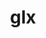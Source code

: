 ---
title: "glx"
layout: cache
categories: [package, develop]
meta: {"compilers": ["gcc@=11.1.0", "gcc@=11.4.0", "gcc@=9.4.0"], "num_specs": 104, "num_specs_by_stack": {"data-vis-sdk": 8, "e4s": 56, "e4s-neoverse_v1": 4, "e4s-power": 2, "gpu-tests": 26, "hep": 8, "root": 104}, "oss": ["ubuntu20.04", "ubuntu22.04"], "platforms": ["linux"], "stacks": ["data-vis-sdk", "e4s", "e4s-neoverse_v1", "e4s-power", "gpu-tests", "hep", "root"], "targets": ["neoverse_v1", "ppc64le", "x86_64_v3"], "versions": ["1.4"]}
spec_details: [{"compiler": "gcc@=11.4.0", "hash": "23a3hyagimjawepefkgbv7xmgzcj4po3", "os": "ubuntu22.04", "platform": "linux", "size": "-", "stacks": ["e4s", "root"], "target": "x86_64_v3", "variants": ["build_system=bundle"], "versions": ["1.4"]}, {"compiler": "gcc@=11.4.0", "hash": "246awa4hjdd6372c7nuvths24iv7kyi7", "os": "ubuntu22.04", "platform": "linux", "size": "-", "stacks": ["e4s", "root"], "target": "x86_64_v3", "variants": ["build_system=bundle"], "versions": ["1.4"]}, {"compiler": "gcc@=11.1.0", "hash": "2754i5dbw4ilvtjk3ilwdsl34zwxvgh7", "os": "ubuntu20.04", "platform": "linux", "size": "-", "stacks": ["data-vis-sdk", "root"], "target": "x86_64_v3", "variants": ["build_system=bundle"], "versions": ["1.4"]}, {"compiler": "gcc@=11.4.0", "hash": "2kk2ncn7i34dm7jluz73egsuudy7tf3p", "os": "ubuntu22.04", "platform": "linux", "size": "-", "stacks": ["e4s", "root"], "target": "x86_64_v3", "variants": ["build_system=bundle"], "versions": ["1.4"]}, {"compiler": "gcc@=11.4.0", "hash": "3ihbaienm4lyxfsb55gpm4qr2k6dbrhj", "os": "ubuntu22.04", "platform": "linux", "size": "-", "stacks": ["e4s", "root"], "target": "x86_64_v3", "variants": ["build_system=bundle"], "versions": ["1.4"]}, {"compiler": "gcc@=11.4.0", "hash": "3l2wv7ng4djvcgcppqdsnzcg6dqulwvl", "os": "ubuntu22.04", "platform": "linux", "size": "-", "stacks": ["e4s", "root"], "target": "x86_64_v3", "variants": ["build_system=bundle"], "versions": ["1.4"]}, {"compiler": "gcc@=11.1.0", "hash": "3llvrk3skipyb3aah4bc4xbeornvig2b", "os": "ubuntu20.04", "platform": "linux", "size": "-", "stacks": ["gpu-tests", "root"], "target": "x86_64_v3", "variants": ["build_system=bundle"], "versions": ["1.4"]}, {"compiler": "gcc@=11.1.0", "hash": "3zzdljzpk5wbjcj2p3k7lgpwyk52lrti", "os": "ubuntu20.04", "platform": "linux", "size": "-", "stacks": ["gpu-tests", "root"], "target": "x86_64_v3", "variants": ["build_system=bundle"], "versions": ["1.4"]}, {"compiler": "gcc@=11.4.0", "hash": "4bb6fuief6mju5zm3fl4ncbzkl4xtx6h", "os": "ubuntu22.04", "platform": "linux", "size": "-", "stacks": ["e4s", "root"], "target": "x86_64_v3", "variants": ["build_system=bundle"], "versions": ["1.4"]}, {"compiler": "gcc@=11.4.0", "hash": "4huilmfvkllngaeuchmr5qwlwdeunomg", "os": "ubuntu22.04", "platform": "linux", "size": "-", "stacks": ["e4s", "root"], "target": "x86_64_v3", "variants": ["build_system=bundle"], "versions": ["1.4"]}, {"compiler": "gcc@=11.1.0", "hash": "6inh4jqiscgj7qnayhbe4u5scvo6heg4", "os": "ubuntu20.04", "platform": "linux", "size": "-", "stacks": ["data-vis-sdk", "root"], "target": "x86_64_v3", "variants": ["build_system=bundle"], "versions": ["1.4"]}, {"compiler": "gcc@=11.4.0", "hash": "6jefpyjfgz27nypj7lvb2mxupvguegpc", "os": "ubuntu22.04", "platform": "linux", "size": "-", "stacks": ["e4s-neoverse_v1", "root"], "target": "neoverse_v1", "variants": ["build_system=bundle"], "versions": ["1.4"]}, {"compiler": "gcc@=11.1.0", "hash": "7dwtl6mkw4eoflwageduzjlkw2upwucb", "os": "ubuntu20.04", "platform": "linux", "size": "-", "stacks": ["gpu-tests", "root"], "target": "x86_64_v3", "variants": ["build_system=bundle"], "versions": ["1.4"]}, {"compiler": "gcc@=11.1.0", "hash": "7hpnoakv6f3sgayu2mqgzn4vlncc2uve", "os": "ubuntu20.04", "platform": "linux", "size": "-", "stacks": ["gpu-tests", "root"], "target": "x86_64_v3", "variants": ["build_system=bundle"], "versions": ["1.4"]}, {"compiler": "gcc@=11.4.0", "hash": "7lxz53bkcpyvofhffosgzoujdgjikpor", "os": "ubuntu22.04", "platform": "linux", "size": "-", "stacks": ["e4s", "root"], "target": "x86_64_v3", "variants": ["build_system=bundle"], "versions": ["1.4"]}, {"compiler": "gcc@=11.4.0", "hash": "7vfhu45esocpujsjxpombnyfanwe6asp", "os": "ubuntu22.04", "platform": "linux", "size": "-", "stacks": ["e4s", "root"], "target": "x86_64_v3", "variants": ["build_system=bundle"], "versions": ["1.4"]}, {"compiler": "gcc@=11.1.0", "hash": "7yxuecejqrkzyvgblenh3yhh2xcuonyz", "os": "ubuntu20.04", "platform": "linux", "size": "-", "stacks": ["gpu-tests", "root"], "target": "x86_64_v3", "variants": ["build_system=bundle"], "versions": ["1.4"]}, {"compiler": "gcc@=11.1.0", "hash": "avx75bwmcgqbqu5rqqnjubvmhszhk6de", "os": "ubuntu20.04", "platform": "linux", "size": "-", "stacks": ["gpu-tests", "root"], "target": "x86_64_v3", "variants": ["build_system=bundle"], "versions": ["1.4"]}, {"compiler": "gcc@=11.1.0", "hash": "bdytgzqzqzvt6rj3gw2vlyyiroj2wfit", "os": "ubuntu20.04", "platform": "linux", "size": "-", "stacks": ["gpu-tests", "root"], "target": "x86_64_v3", "variants": ["build_system=bundle"], "versions": ["1.4"]}, {"compiler": "gcc@=11.1.0", "hash": "bnoiazijb5l3uswk5eahsgczvb65aw4e", "os": "ubuntu20.04", "platform": "linux", "size": "-", "stacks": ["gpu-tests", "root"], "target": "x86_64_v3", "variants": ["build_system=bundle"], "versions": ["1.4"]}, {"compiler": "gcc@=11.4.0", "hash": "cjerfs7fclbigchenhnm72t7w5zwnyrg", "os": "ubuntu22.04", "platform": "linux", "size": "-", "stacks": ["e4s", "root"], "target": "x86_64_v3", "variants": ["build_system=bundle"], "versions": ["1.4"]}, {"compiler": "gcc@=11.4.0", "hash": "cluxlg52imadku2wegm7z3vwhg24tw5o", "os": "ubuntu22.04", "platform": "linux", "size": "-", "stacks": ["e4s", "root"], "target": "x86_64_v3", "variants": ["build_system=bundle"], "versions": ["1.4"]}, {"compiler": "gcc@=11.4.0", "hash": "douxw6y3svtiaik4p4nwj3dmzvkf446b", "os": "ubuntu22.04", "platform": "linux", "size": "-", "stacks": ["e4s", "root"], "target": "x86_64_v3", "variants": ["build_system=bundle"], "versions": ["1.4"]}, {"compiler": "gcc@=11.1.0", "hash": "dvalvp5nv4pqdbwbiywzxgi7hijfqdod", "os": "ubuntu20.04", "platform": "linux", "size": "-", "stacks": ["gpu-tests", "root"], "target": "x86_64_v3", "variants": ["build_system=bundle"], "versions": ["1.4"]}, {"compiler": "gcc@=11.1.0", "hash": "e3dchrzhs53hujbz6zqan2vzrypfck4d", "os": "ubuntu20.04", "platform": "linux", "size": "-", "stacks": ["gpu-tests", "root"], "target": "x86_64_v3", "variants": ["build_system=bundle"], "versions": ["1.4"]}, {"compiler": "gcc@=11.4.0", "hash": "esg5n62d6yko4lmkvg6537d5nrepvdce", "os": "ubuntu22.04", "platform": "linux", "size": "-", "stacks": ["e4s", "root"], "target": "x86_64_v3", "variants": ["build_system=bundle"], "versions": ["1.4"]}, {"compiler": "gcc@=11.4.0", "hash": "ewl5n2abl3qc3cxbdp43ojryrg7nuzqh", "os": "ubuntu22.04", "platform": "linux", "size": "-", "stacks": ["hep", "root"], "target": "x86_64_v3", "variants": ["build_system=bundle"], "versions": ["1.4"]}, {"compiler": "gcc@=11.4.0", "hash": "eze5t534mee5dsnq3aarrbll4wyjlllt", "os": "ubuntu22.04", "platform": "linux", "size": "-", "stacks": ["e4s", "root"], "target": "x86_64_v3", "variants": ["build_system=bundle"], "versions": ["1.4"]}, {"compiler": "gcc@=11.4.0", "hash": "f2vypru6ij23kti3zx65g7stm5evdt4a", "os": "ubuntu22.04", "platform": "linux", "size": "-", "stacks": ["e4s", "root"], "target": "x86_64_v3", "variants": ["build_system=bundle"], "versions": ["1.4"]}, {"compiler": "gcc@=11.4.0", "hash": "f5owlzbf2vneyozxow2ywp4bnbuhcjik", "os": "ubuntu22.04", "platform": "linux", "size": "-", "stacks": ["e4s", "root"], "target": "x86_64_v3", "variants": ["build_system=bundle"], "versions": ["1.4"]}, {"compiler": "gcc@=11.1.0", "hash": "fc4iiqbp4yj5zrnmsbbb7aixhv2l7j44", "os": "ubuntu20.04", "platform": "linux", "size": "-", "stacks": ["gpu-tests", "root"], "target": "x86_64_v3", "variants": ["build_system=bundle"], "versions": ["1.4"]}, {"compiler": "gcc@=11.4.0", "hash": "fgnv4fqipld4cwd4xn2taqgyjykre4d2", "os": "ubuntu22.04", "platform": "linux", "size": "-", "stacks": ["e4s", "root"], "target": "x86_64_v3", "variants": ["build_system=bundle"], "versions": ["1.4"]}, {"compiler": "gcc@=11.4.0", "hash": "fu6zqutvibleb42x7d42tzuytyy7tr2c", "os": "ubuntu22.04", "platform": "linux", "size": "-", "stacks": ["e4s", "root"], "target": "x86_64_v3", "variants": ["build_system=bundle"], "versions": ["1.4"]}, {"compiler": "gcc@=11.4.0", "hash": "fuaegsu7gywhhmgpyewhp76kowgcxcnq", "os": "ubuntu22.04", "platform": "linux", "size": "-", "stacks": ["e4s", "root"], "target": "x86_64_v3", "variants": ["build_system=bundle"], "versions": ["1.4"]}, {"compiler": "gcc@=11.4.0", "hash": "fz7ipnmisy3hseo7q62sgplhyc3einwj", "os": "ubuntu22.04", "platform": "linux", "size": "-", "stacks": ["e4s", "root"], "target": "x86_64_v3", "variants": ["build_system=bundle"], "versions": ["1.4"]}, {"compiler": "gcc@=11.4.0", "hash": "g57co54u3wls7l5acp76ljuhzdvi7xpg", "os": "ubuntu22.04", "platform": "linux", "size": "-", "stacks": ["e4s", "root"], "target": "x86_64_v3", "variants": ["build_system=bundle"], "versions": ["1.4"]}, {"compiler": "gcc@=11.1.0", "hash": "g6hpzyaq47iyu62wqbtugmfwpwyfqgei", "os": "ubuntu20.04", "platform": "linux", "size": "-", "stacks": ["gpu-tests", "root"], "target": "x86_64_v3", "variants": ["build_system=bundle"], "versions": ["1.4"]}, {"compiler": "gcc@=11.1.0", "hash": "gkyg4he3ybyfsldbzths4lpwdnaqcgkj", "os": "ubuntu20.04", "platform": "linux", "size": "-", "stacks": ["gpu-tests", "root"], "target": "x86_64_v3", "variants": ["build_system=bundle"], "versions": ["1.4"]}, {"compiler": "gcc@=11.1.0", "hash": "gkz77hivyf4qxrcjzp5uk4lkzeg6myxk", "os": "ubuntu20.04", "platform": "linux", "size": "-", "stacks": ["data-vis-sdk", "root"], "target": "x86_64_v3", "variants": ["build_system=bundle"], "versions": ["1.4"]}, {"compiler": "gcc@=11.1.0", "hash": "gxts3ps37m4gu4idu6oyszv6wdwzdh27", "os": "ubuntu20.04", "platform": "linux", "size": "-", "stacks": ["data-vis-sdk", "root"], "target": "x86_64_v3", "variants": ["build_system=bundle"], "versions": ["1.4"]}, {"compiler": "gcc@=11.4.0", "hash": "hibis7kmspriofcncrjeqercfhwmagt3", "os": "ubuntu22.04", "platform": "linux", "size": "-", "stacks": ["e4s", "root"], "target": "x86_64_v3", "variants": ["build_system=bundle"], "versions": ["1.4"]}, {"compiler": "gcc@=11.4.0", "hash": "hs6kypgpklzr6ih3sq26n3w6spwds6rl", "os": "ubuntu22.04", "platform": "linux", "size": "-", "stacks": ["e4s", "root"], "target": "x86_64_v3", "variants": ["build_system=bundle"], "versions": ["1.4"]}, {"compiler": "gcc@=11.4.0", "hash": "hyqqkh5mwfbn7g4vca3huod4u3akbofm", "os": "ubuntu22.04", "platform": "linux", "size": "-", "stacks": ["e4s", "root"], "target": "x86_64_v3", "variants": ["build_system=bundle"], "versions": ["1.4"]}, {"compiler": "gcc@=11.1.0", "hash": "ibbyvqvnhlw324hp6hyjwjkdbw6jvtgz", "os": "ubuntu20.04", "platform": "linux", "size": "-", "stacks": ["gpu-tests", "root"], "target": "x86_64_v3", "variants": ["build_system=bundle"], "versions": ["1.4"]}, {"compiler": "gcc@=11.4.0", "hash": "ign7mdniytyts26bkxxwupkz3rya5ffu", "os": "ubuntu22.04", "platform": "linux", "size": "-", "stacks": ["e4s", "root"], "target": "x86_64_v3", "variants": ["build_system=bundle"], "versions": ["1.4"]}, {"compiler": "gcc@=11.1.0", "hash": "jdfsonuv74wc4ylg7ez6xhcxxppavzmy", "os": "ubuntu20.04", "platform": "linux", "size": "-", "stacks": ["data-vis-sdk", "root"], "target": "x86_64_v3", "variants": ["build_system=bundle"], "versions": ["1.4"]}, {"compiler": "gcc@=11.4.0", "hash": "jloknoz7odrqptgwpevwoholi5zjnojd", "os": "ubuntu22.04", "platform": "linux", "size": "-", "stacks": ["e4s", "root"], "target": "x86_64_v3", "variants": ["build_system=bundle"], "versions": ["1.4"]}, {"compiler": "gcc@=11.4.0", "hash": "jxocu35xylr2tmovphxnxp2w5v4w5s37", "os": "ubuntu22.04", "platform": "linux", "size": "-", "stacks": ["e4s", "root"], "target": "x86_64_v3", "variants": ["build_system=bundle"], "versions": ["1.4"]}, {"compiler": "gcc@=11.4.0", "hash": "k4utteytdpuhiyw3uhu2vphr6mo4m2xv", "os": "ubuntu22.04", "platform": "linux", "size": "-", "stacks": ["e4s", "root"], "target": "x86_64_v3", "variants": ["build_system=bundle"], "versions": ["1.4"]}, {"compiler": "gcc@=11.1.0", "hash": "k664slqop5lqahqfjnwpwktc3a5gwj53", "os": "ubuntu20.04", "platform": "linux", "size": "-", "stacks": ["data-vis-sdk", "root"], "target": "x86_64_v3", "variants": ["build_system=bundle"], "versions": ["1.4"]}, {"compiler": "gcc@=11.4.0", "hash": "k6cdm7m6kqoxvnoibktfse5uimlvx2ar", "os": "ubuntu22.04", "platform": "linux", "size": "-", "stacks": ["e4s-neoverse_v1", "root"], "target": "neoverse_v1", "variants": ["build_system=bundle"], "versions": ["1.4"]}, {"compiler": "gcc@=11.4.0", "hash": "kdotwryp47i5mu3kcg4wnlkiugpbythz", "os": "ubuntu22.04", "platform": "linux", "size": "-", "stacks": ["e4s", "root"], "target": "x86_64_v3", "variants": ["build_system=bundle"], "versions": ["1.4"]}, {"compiler": "gcc@=11.4.0", "hash": "kezgvk3u7sgfgpe3nqe64k7wowwzj2o2", "os": "ubuntu22.04", "platform": "linux", "size": "-", "stacks": ["e4s", "root"], "target": "x86_64_v3", "variants": ["build_system=bundle"], "versions": ["1.4"]}, {"compiler": "gcc@=11.4.0", "hash": "khtqqbfudodpepl3y7mhib7f3fitxj5o", "os": "ubuntu22.04", "platform": "linux", "size": "-", "stacks": ["hep", "root"], "target": "x86_64_v3", "variants": ["build_system=bundle"], "versions": ["1.4"]}, {"compiler": "gcc@=11.4.0", "hash": "kvmtuplyd7ivcva27lol2mfzjnnfx2yp", "os": "ubuntu22.04", "platform": "linux", "size": "-", "stacks": ["e4s", "root"], "target": "x86_64_v3", "variants": ["build_system=bundle"], "versions": ["1.4"]}, {"compiler": "gcc@=11.4.0", "hash": "kygdujchtvi2wojm5qrkhddstxq7ehna", "os": "ubuntu22.04", "platform": "linux", "size": "-", "stacks": ["e4s", "root"], "target": "x86_64_v3", "variants": ["build_system=bundle"], "versions": ["1.4"]}, {"compiler": "gcc@=11.4.0", "hash": "l5qsyu4vlw52bop7csqf7dk3fukdvsgj", "os": "ubuntu22.04", "platform": "linux", "size": "-", "stacks": ["e4s", "root"], "target": "x86_64_v3", "variants": ["build_system=bundle"], "versions": ["1.4"]}, {"compiler": "gcc@=9.4.0", "hash": "l7f2mxqhwin6x2kci46g7z4lba2rganq", "os": "ubuntu20.04", "platform": "linux", "size": "-", "stacks": ["e4s-power", "root"], "target": "ppc64le", "variants": ["build_system=bundle"], "versions": ["1.4"]}, {"compiler": "gcc@=11.4.0", "hash": "m6f6bqalbtat7h6rnu2z43vcqo23hnnr", "os": "ubuntu22.04", "platform": "linux", "size": "-", "stacks": ["e4s", "root"], "target": "x86_64_v3", "variants": ["build_system=bundle"], "versions": ["1.4"]}, {"compiler": "gcc@=11.4.0", "hash": "mdbtlzrywzlcnlmbr5wtpdecnyl6wsvm", "os": "ubuntu22.04", "platform": "linux", "size": "-", "stacks": ["e4s", "root"], "target": "x86_64_v3", "variants": ["build_system=bundle"], "versions": ["1.4"]}, {"compiler": "gcc@=11.4.0", "hash": "ms32cmoddh65nqrqpurhuu3nfiamr7jc", "os": "ubuntu22.04", "platform": "linux", "size": "-", "stacks": ["e4s", "root"], "target": "x86_64_v3", "variants": ["build_system=bundle"], "versions": ["1.4"]}, {"compiler": "gcc@=11.4.0", "hash": "mucnk6bbddvqo6xpbk3o4lbbjlizxs7t", "os": "ubuntu22.04", "platform": "linux", "size": "-", "stacks": ["hep", "root"], "target": "x86_64_v3", "variants": ["build_system=bundle"], "versions": ["1.4"]}, {"compiler": "gcc@=11.4.0", "hash": "nwyrtpz4zxxmk3hjurf237esy65kf7vu", "os": "ubuntu22.04", "platform": "linux", "size": "-", "stacks": ["e4s", "root"], "target": "x86_64_v3", "variants": ["build_system=bundle"], "versions": ["1.4"]}, {"compiler": "gcc@=11.4.0", "hash": "o6digoph4s7b4qdh6iefdmdig3drcfjy", "os": "ubuntu22.04", "platform": "linux", "size": "-", "stacks": ["hep", "root"], "target": "x86_64_v3", "variants": ["build_system=bundle"], "versions": ["1.4"]}, {"compiler": "gcc@=11.1.0", "hash": "ogaj5t34mj6tnsainbep7qd5idm2zdjg", "os": "ubuntu20.04", "platform": "linux", "size": "-", "stacks": ["gpu-tests", "root"], "target": "x86_64_v3", "variants": ["build_system=bundle"], "versions": ["1.4"]}, {"compiler": "gcc@=11.1.0", "hash": "p3ijjqzuuy627patrywcp33bciml7ka4", "os": "ubuntu20.04", "platform": "linux", "size": "-", "stacks": ["gpu-tests", "root"], "target": "x86_64_v3", "variants": ["build_system=bundle"], "versions": ["1.4"]}, {"compiler": "gcc@=11.1.0", "hash": "pctlzxoj2cff5no4yn2ve263e22q3vxg", "os": "ubuntu20.04", "platform": "linux", "size": "-", "stacks": ["gpu-tests", "root"], "target": "x86_64_v3", "variants": ["build_system=bundle"], "versions": ["1.4"]}, {"compiler": "gcc@=11.1.0", "hash": "pptq5wvqk6yar4k75dyfy567imq4nqrt", "os": "ubuntu20.04", "platform": "linux", "size": "-", "stacks": ["data-vis-sdk", "root"], "target": "x86_64_v3", "variants": ["build_system=bundle"], "versions": ["1.4"]}, {"compiler": "gcc@=11.4.0", "hash": "pt63ldgylrvixm7dseyhpt3jv5gadyue", "os": "ubuntu22.04", "platform": "linux", "size": "-", "stacks": ["hep", "root"], "target": "x86_64_v3", "variants": ["build_system=bundle"], "versions": ["1.4"]}, {"compiler": "gcc@=11.4.0", "hash": "qwxocdzvm6nksg6gqmik6k753s5usbwx", "os": "ubuntu22.04", "platform": "linux", "size": "-", "stacks": ["hep", "root"], "target": "x86_64_v3", "variants": ["build_system=bundle"], "versions": ["1.4"]}, {"compiler": "gcc@=11.4.0", "hash": "rj4rpafh4ck3bxfidd6lbye55yixgg3q", "os": "ubuntu22.04", "platform": "linux", "size": "-", "stacks": ["hep", "root"], "target": "x86_64_v3", "variants": ["build_system=bundle"], "versions": ["1.4"]}, {"compiler": "gcc@=11.4.0", "hash": "rkk2ymjxg5sm3nb7n3zstyrnfnps4gsa", "os": "ubuntu22.04", "platform": "linux", "size": "-", "stacks": ["e4s", "root"], "target": "x86_64_v3", "variants": ["build_system=bundle"], "versions": ["1.4"]}, {"compiler": "gcc@=11.4.0", "hash": "si73ihikq4dxnztenrpslvwkctkozlng", "os": "ubuntu22.04", "platform": "linux", "size": "-", "stacks": ["e4s", "root"], "target": "x86_64_v3", "variants": ["build_system=bundle"], "versions": ["1.4"]}, {"compiler": "gcc@=11.1.0", "hash": "sifm2vzlhdpkk3qvnyfkd64jkmgpoxf7", "os": "ubuntu20.04", "platform": "linux", "size": "-", "stacks": ["gpu-tests", "root"], "target": "x86_64_v3", "variants": ["build_system=bundle"], "versions": ["1.4"]}, {"compiler": "gcc@=11.4.0", "hash": "sqwz4b6hvkksoka36v6tnr24mphfrzzx", "os": "ubuntu22.04", "platform": "linux", "size": "-", "stacks": ["e4s", "root"], "target": "x86_64_v3", "variants": ["build_system=bundle"], "versions": ["1.4"]}, {"compiler": "gcc@=11.1.0", "hash": "srrbqlg6yqmmtgxssaijzyndx26p4ou5", "os": "ubuntu20.04", "platform": "linux", "size": "-", "stacks": ["gpu-tests", "root"], "target": "x86_64_v3", "variants": ["build_system=bundle"], "versions": ["1.4"]}, {"compiler": "gcc@=11.4.0", "hash": "t3rnlw5vytd57dpy2bui574zs6nqvyuy", "os": "ubuntu22.04", "platform": "linux", "size": "-", "stacks": ["e4s", "root"], "target": "x86_64_v3", "variants": ["build_system=bundle"], "versions": ["1.4"]}, {"compiler": "gcc@=11.4.0", "hash": "t55dn3wpwad43y5aqkjxmhh66ixspxoa", "os": "ubuntu22.04", "platform": "linux", "size": "-", "stacks": ["e4s", "root"], "target": "x86_64_v3", "variants": ["build_system=bundle"], "versions": ["1.4"]}, {"compiler": "gcc@=11.1.0", "hash": "td6ppif4fxy63itlhyoamujervehsytw", "os": "ubuntu20.04", "platform": "linux", "size": "-", "stacks": ["gpu-tests", "root"], "target": "x86_64_v3", "variants": ["build_system=bundle"], "versions": ["1.4"]}, {"compiler": "gcc@=11.4.0", "hash": "tgbxddcq4cpo3ruzd4xyhi7bifshkhhn", "os": "ubuntu22.04", "platform": "linux", "size": "-", "stacks": ["e4s", "root"], "target": "x86_64_v3", "variants": ["build_system=bundle"], "versions": ["1.4"]}, {"compiler": "gcc@=11.4.0", "hash": "thwbqex2rlvdqsawrb7qmqc5bsycohls", "os": "ubuntu22.04", "platform": "linux", "size": "-", "stacks": ["e4s", "root"], "target": "x86_64_v3", "variants": ["build_system=bundle"], "versions": ["1.4"]}, {"compiler": "gcc@=11.1.0", "hash": "ti73ixvkbof7suk3xyr44iyojrdqkphb", "os": "ubuntu20.04", "platform": "linux", "size": "-", "stacks": ["data-vis-sdk", "root"], "target": "x86_64_v3", "variants": ["build_system=bundle"], "versions": ["1.4"]}, {"compiler": "gcc@=11.4.0", "hash": "uq6ez3qlwtwmcrnmif5da6o6piq74rkc", "os": "ubuntu22.04", "platform": "linux", "size": "-", "stacks": ["e4s", "root"], "target": "x86_64_v3", "variants": ["build_system=bundle"], "versions": ["1.4"]}, {"compiler": "gcc@=11.1.0", "hash": "uxppv4afqu66tilh7a6p5nouqpda6qz7", "os": "ubuntu20.04", "platform": "linux", "size": "-", "stacks": ["gpu-tests", "root"], "target": "x86_64_v3", "variants": ["build_system=bundle"], "versions": ["1.4"]}, {"compiler": "gcc@=11.1.0", "hash": "uypgrgdolxfp22vwrgufmiorfwnvwppp", "os": "ubuntu20.04", "platform": "linux", "size": "-", "stacks": ["gpu-tests", "root"], "target": "x86_64_v3", "variants": ["build_system=bundle"], "versions": ["1.4"]}, {"compiler": "gcc@=11.4.0", "hash": "uzfaxbnou4xtbd3wkd2iklup3zjlmu7f", "os": "ubuntu22.04", "platform": "linux", "size": "-", "stacks": ["e4s", "root"], "target": "x86_64_v3", "variants": ["build_system=bundle"], "versions": ["1.4"]}, {"compiler": "gcc@=11.1.0", "hash": "vchpqnft5wrl6n476pjyq43nssvaluw3", "os": "ubuntu20.04", "platform": "linux", "size": "-", "stacks": ["gpu-tests", "root"], "target": "x86_64_v3", "variants": ["build_system=bundle"], "versions": ["1.4"]}, {"compiler": "gcc@=11.4.0", "hash": "vd4mxvxg4niuwqcyl6yjy3v4wkmzfrwv", "os": "ubuntu22.04", "platform": "linux", "size": "-", "stacks": ["e4s", "root"], "target": "x86_64_v3", "variants": ["build_system=bundle"], "versions": ["1.4"]}, {"compiler": "gcc@=11.4.0", "hash": "vfpqbhaf3tw4vhpuqrl43xxu6s2scbse", "os": "ubuntu22.04", "platform": "linux", "size": "-", "stacks": ["e4s", "root"], "target": "x86_64_v3", "variants": ["build_system=bundle"], "versions": ["1.4"]}, {"compiler": "gcc@=11.1.0", "hash": "vtpeqpu2yhipw5zlntwudrc2i4vwacnm", "os": "ubuntu20.04", "platform": "linux", "size": "-", "stacks": ["gpu-tests", "root"], "target": "x86_64_v3", "variants": ["build_system=bundle"], "versions": ["1.4"]}, {"compiler": "gcc@=11.4.0", "hash": "vuhayt4icc7pj7ed62bhjhib7cswhl47", "os": "ubuntu22.04", "platform": "linux", "size": "-", "stacks": ["e4s-neoverse_v1", "root"], "target": "neoverse_v1", "variants": ["build_system=bundle"], "versions": ["1.4"]}, {"compiler": "gcc@=11.4.0", "hash": "vyymjhnahpvf6hx5irxh3f7zngu5ruy7", "os": "ubuntu22.04", "platform": "linux", "size": "-", "stacks": ["e4s", "root"], "target": "x86_64_v3", "variants": ["build_system=bundle"], "versions": ["1.4"]}, {"compiler": "gcc@=11.1.0", "hash": "w2uckb6dxo2u5tprkivwcgjztvggol4g", "os": "ubuntu20.04", "platform": "linux", "size": "-", "stacks": ["gpu-tests", "root"], "target": "x86_64_v3", "variants": ["build_system=bundle"], "versions": ["1.4"]}, {"compiler": "gcc@=11.4.0", "hash": "wsxgpypm67dpsuz3xw2i3ptxgcmfgop3", "os": "ubuntu22.04", "platform": "linux", "size": "-", "stacks": ["e4s", "root"], "target": "x86_64_v3", "variants": ["build_system=bundle"], "versions": ["1.4"]}, {"compiler": "gcc@=11.4.0", "hash": "wylkxv723pdn3g5cst2ejzlgmgmyrbeh", "os": "ubuntu22.04", "platform": "linux", "size": "-", "stacks": ["hep", "root"], "target": "x86_64_v3", "variants": ["build_system=bundle"], "versions": ["1.4"]}, {"compiler": "gcc@=11.4.0", "hash": "xy4aelzff7xypv4jsg4j4sm3ilhtstun", "os": "ubuntu22.04", "platform": "linux", "size": "-", "stacks": ["e4s", "root"], "target": "x86_64_v3", "variants": ["build_system=bundle"], "versions": ["1.4"]}, {"compiler": "gcc@=9.4.0", "hash": "y62ndmp6auzwcvmkho3qqwsql3snvpi2", "os": "ubuntu20.04", "platform": "linux", "size": "-", "stacks": ["e4s-power", "root"], "target": "ppc64le", "variants": ["build_system=bundle"], "versions": ["1.4"]}, {"compiler": "gcc@=11.1.0", "hash": "ymktg7itj4sbv4iiyxqnzjullb3hn2kk", "os": "ubuntu20.04", "platform": "linux", "size": "-", "stacks": ["gpu-tests", "root"], "target": "x86_64_v3", "variants": ["build_system=bundle"], "versions": ["1.4"]}, {"compiler": "gcc@=11.4.0", "hash": "ysbmtumwd3o2qp55kp76pdqrzkptdfte", "os": "ubuntu22.04", "platform": "linux", "size": "-", "stacks": ["e4s", "root"], "target": "x86_64_v3", "variants": ["build_system=bundle"], "versions": ["1.4"]}, {"compiler": "gcc@=11.4.0", "hash": "zfzp4wimcbakcmak7cx4ezwukbkizjpm", "os": "ubuntu22.04", "platform": "linux", "size": "-", "stacks": ["e4s", "root"], "target": "x86_64_v3", "variants": ["build_system=bundle"], "versions": ["1.4"]}, {"compiler": "gcc@=11.4.0", "hash": "znvjdeswdayzaqykbos6bzlkr52j64tg", "os": "ubuntu22.04", "platform": "linux", "size": "-", "stacks": ["e4s", "root"], "target": "x86_64_v3", "variants": ["build_system=bundle"], "versions": ["1.4"]}, {"compiler": "gcc@=11.4.0", "hash": "zwcgqqlpru4vamwxp3th3v2m5wztrbvk", "os": "ubuntu22.04", "platform": "linux", "size": "-", "stacks": ["e4s", "root"], "target": "x86_64_v3", "variants": ["build_system=bundle"], "versions": ["1.4"]}, {"compiler": "gcc@=11.4.0", "hash": "zwirdjdgooawdtxkksdzi4nxmio7diwt", "os": "ubuntu22.04", "platform": "linux", "size": "-", "stacks": ["e4s", "root"], "target": "x86_64_v3", "variants": ["build_system=bundle"], "versions": ["1.4"]}, {"compiler": "gcc@=11.4.0", "hash": "zzohcgj2urhzfeywbktpqmempttehhqb", "os": "ubuntu22.04", "platform": "linux", "size": "-", "stacks": ["e4s-neoverse_v1", "root"], "target": "neoverse_v1", "variants": ["build_system=bundle"], "versions": ["1.4"]}]
---